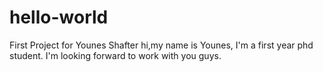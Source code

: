 # hello-world
First Project for Younes Shafter
hi,my name is Younes, I'm a first year phd student. I'm looking forward to work with you guys. 
